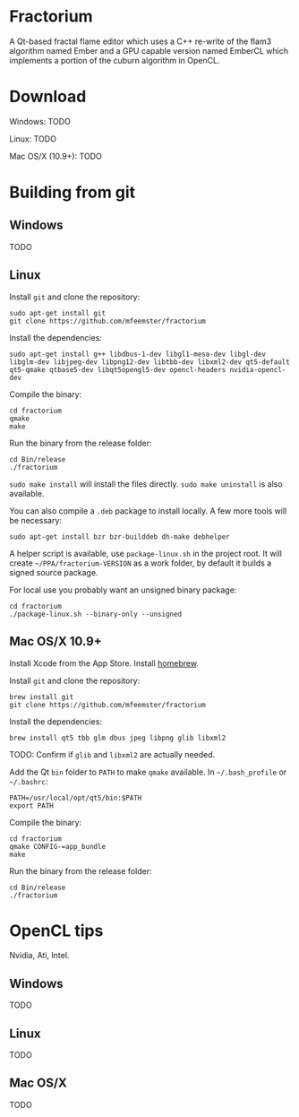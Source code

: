 Fractorium
==========

A Qt-based fractal flame editor which uses a C++ re-write of the flam3 algorithm
named Ember and a GPU capable version named EmberCL which implements a portion
of the cuburn algorithm in OpenCL.

# Download

Windows: TODO

Linux: TODO

Mac OS/X (10.9+): TODO

# Building from git

## Windows

TODO

## Linux

Install `git` and clone the repository:

```
sudo apt-get install git
git clone https://github.com/mfeemster/fractorium
```

Install the dependencies:

```
sudo apt-get install g++ libdbus-1-dev libgl1-mesa-dev libgl-dev libglm-dev libjpeg-dev libpng12-dev libtbb-dev libxml2-dev qt5-default qt5-qmake qtbase5-dev libqt5opengl5-dev opencl-headers nvidia-opencl-dev
```

Compile the binary:

```
cd fractorium
qmake
make
```

Run the binary from the release folder:

```
cd Bin/release
./fractorium
```

`sudo make install` will install the files directly. `sudo make uninstall` is
also available.

You can also compile a `.deb` package to install locally. A few more tools will
be necessary:

```
sudo apt-get install bzr bzr-builddeb dh-make debhelper
```

A helper script is available, use `package-linux.sh` in the project root. It
will create `~/PPA/fractorium-VERSION` as a work folder, by default it builds a
signed source package.

For local use you probably want an unsigned binary package:

```
cd fractorium
./package-linux.sh --binary-only --unsigned
```

## Mac OS/X 10.9+

Install Xcode from the App Store. Install [homebrew](http://brew.sh/).

Install `git` and clone the repository:

```
brew install git
git clone https://github.com/mfeemster/fractorium
```

Install the dependencies:

```
brew install qt5 tbb glm dbus jpeg libpng glib libxml2
```

TODO: Confirm if `glib` and `libxml2` are actually needed.

Add the Qt `bin` folder to `PATH` to make `qmake` available. In
`~/.bash_profile` or `~/.bashrc`:

```
PATH=/usr/local/opt/qt5/bin:$PATH
export PATH
```

Compile the binary:

```
cd fractorium
qmake CONFIG-=app_bundle
make
```

Run the binary from the release folder:

```
cd Bin/release
./fractorium
```

# OpenCL tips

Nvidia, Ati, Intel.

## Windows

TODO

## Linux

TODO

## Mac OS/X

TODO
